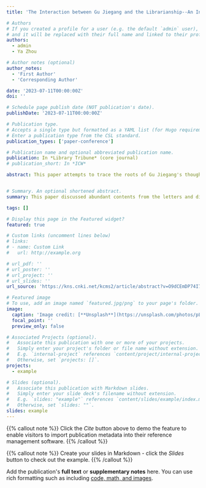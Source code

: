 ```yaml
---
title: 'The Interaction between Gu Jiegang and the Librarianship--An Investigation Centered on the Letters and Diaries'

# Authors
# If you created a profile for a user (e.g. the default `admin` user), write the username (folder name) here
# and it will be replaced with their full name and linked to their profile.
authors:
  - admin
  - Ya Zhou

# Author notes (optional)
author_notes:
  - 'First Author'
  - 'Corresponding Author'

date: '2023-07-11T00:00:00Z'
doi: ''

# Schedule page publish date (NOT publication's date).
publishDate: '2023-07-11T00:00:00Z'

# Publication type.
# Accepts a single type but formatted as a YAML list (for Hugo requirements).
# Enter a publication type from the CSL standard.
publication_types: ['paper-conference']

# Publication name and optional abbreviated publication name.
publication: In *Library Tribune* (core journal)
# publication_short: In *ICW*

abstract: This paper attempts to trace the roots of Gu Jiegang's thought of library science and explore the development and practice of the idea by examining his letters and diaries before 35 years old. Gu's thought of library science was rooted in the accumulation of ancient books and historical research, and were influenced by the reformation at that time. In the process of using, learning, transforming the library as a student, a librarian and a scholar at different stages of life, Gu continuously explained and shaped his understanding of library, also changed library in his own way. This understanding and practice mingled with other academic careers and together became his way to transform the turbulent society. It is a specific case of the interaction between scholars and libraries in the period of the Republic of China that library science and academic career of Gu developed commonly with mutual influence.


# Summary. An optional shortened abstract.
summary: This paper discussed abundant contents from the letters and diaries of Gu Jiegang, a historian and librarian in the Republic of China. His thinkings on the library science interweaved with his experience outside of the domain of librarianship. There are a lot of his thoughts came from his historical and folklore research, developing along with his individual circumstances and states of mind. I believe that the research could provide another angle for library history, which is different from traditional historiography. In addition, this research method which focuses on certain individuals or groups makes it possible to complete and deepen investigations from the historical setup.

tags: []

# Display this page in the Featured widget?
featured: true

# Custom links (uncomment lines below)
# links:
# - name: Custom Link
#   url: http://example.org

# url_pdf: ''
# url_poster: ''
# url_project: ''
# url_slides: ''
url_source: 'https://kns.cnki.net/kcms2/article/abstract?v=O9dCEmDP74I76iF4B23iy-d_6-8ULmgN2-YILBazV7mUlAz4TZtuOC5mXqvXYnaT0Bm8KifhhG3YGeMea-yQW45T4-9m__Dasu8iW8cMp0bWCjIWP3tosleUP1VhtUYJ6DIY_nS65Vc=&uniplatform=NZKPT&language=CHS'

# Featured image
# To use, add an image named `featured.jpg/png` to your page's folder.
image:
  caption: 'Image credit: [**Unsplash**](https://unsplash.com/photos/pLCdAaMFLTE)'
  focal_point: ''
  preview_only: false

# Associated Projects (optional).
#   Associate this publication with one or more of your projects.
#   Simply enter your project's folder or file name without extension.
#   E.g. `internal-project` references `content/project/internal-project/index.md`.
#   Otherwise, set `projects: []`.
projects:
  - example

# Slides (optional).
#   Associate this publication with Markdown slides.
#   Simply enter your slide deck's filename without extension.
#   E.g. `slides: "example"` references `content/slides/example/index.md`.
#   Otherwise, set `slides: ""`.
slides: example
---
```


{{% callout note %}}
Click the _Cite_ button above to demo the feature to enable visitors to import publication metadata into their reference management software.
{{% /callout %}}

{{% callout note %}}
Create your slides in Markdown - click the _Slides_ button to check out the example.
{{% /callout %}}

Add the publication's **full text** or **supplementary notes** here. You can use rich formatting such as including [code, math, and images](https://wowchemy.com/docs/content/writing-markdown-latex/).
